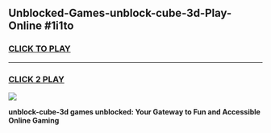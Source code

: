 
## Unblocked-Games-unblock-cube-3d-Play-Online #1i1to
<h3>
<a href="https://news.freeplayer.one?title=unblock-cube-3d&ref=3">CLICK TO PLAY</a></h3>
<hr>

<h3>
<a href="https://news.freeplayer.one?title=unblock-cube-3d&ref=3">CLICK 2 PLAY</a>
  
</h3>

<a href="https://news.freeplayer.one?title=unblock-cube-3d&ref=3"><img src="https://clearcache.store/games.png"></a>


**unblock-cube-3d games unblocked: Your Gateway to Fun and Accessible Online Gaming**
